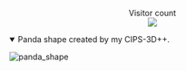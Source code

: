 <p align="center"> 
  Visitor count<br>
  <img src="https://profile-counter.glitch.me/PeterouZh/count.svg" />
</p>

<!--
```python
def coding():
  assert vim
  assert emacs
  do ide :)

```
-->


<details open>
<summary>
  Panda shape created by my CIPS-3D++.
</summary>
  
![panda_shape](https://user-images.githubusercontent.com/26176709/180780767-dbe1c83e-f233-4470-8fb9-9a4f433403eb.gif)
</details>

<!-- <details open>
<summary>
  This is me, created by my 3D human GAN model (512x1024 resolution). 
</summary>
  
![ZhouPeng](https://user-images.githubusercontent.com/26176709/194794823-58a9ae35-88a9-466d-8af3-a0f9b0abe1ad.gif)
</details> -->


<!-- - 🤔 I am looking for a job right now. -->
<!-- - 我即将博士毕业，正在找工作，请联系我通过邮箱zhoupengcv@sjtu.edu.cn或者微信 zhoupeng341453 -->

<!--
**PeterouZh/PeterouZh** is a ✨ _special_ ✨ repository because its `README.md` (this file) appears on your GitHub profile.

Here are some ideas to get you started:

- 🔭 I’m currently working on ...
- 🌱 I’m currently learning ...
- 👯 I’m looking to collaborate on ...
- 🤔 I’m looking for help with ...
- 💬 Ask me about ...
- 📫 How to reach me: ...
- 😄 Pronouns: ...
- ⚡ Fun fact: ...
-->
